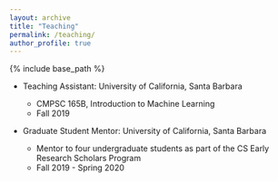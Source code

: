 ```yaml
---
layout: archive
title: "Teaching"
permalink: /teaching/
author_profile: true
---
```


{% include base_path %}


* Teaching Assistant: University of California, Santa Barbara
  * CMPSC 165B, Introduction to Machine Learning
  * Fall 2019

* Graduate Student Mentor: University of California, Santa Barbara
  * Mentor to four undergraduate students as part of the CS Early Research Scholars Program
  * Fall 2019 - Spring 2020

